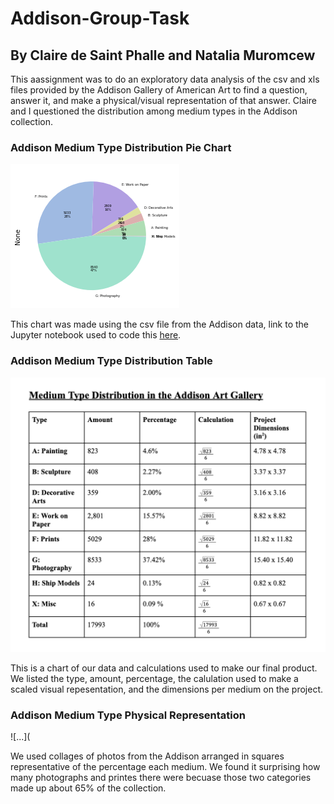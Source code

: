 # Addison-Group-Task 
## By Claire de Saint Phalle and Natalia Muromcew 

This aassignment was to do an exploratory data analysis of the csv and xls files provided by the Addison Gallery of American Art to find a question, answer it, and make a physical/visual representation of that answer. Claire and I questioned the distribution among medium types in the Addison collection.

### Addison Medium Type Distribution Pie Chart

![...](https://github.com/natasha-muromceww/Addison-Group-Task/blob/main/AddisionPieChart.png)

This chart was made using the csv file from the Addison data, link to the Jupyter notebook used to code this [here](https://github.com/natasha-muromceww/Addison-Group-Task/blob/main/Addison%20Data.ipynb). 


### Addison Medium Type Distribution Table

![...](https://github.com/natasha-muromceww/Addison-Group-Task/blob/main/Screen%20Shot%202021-12-15%20at%2011.05.09%20AM.png)

This is a chart of our data and calculations used to make our final product. We listed the type, amount, percentage, the calulation used to make a scaled visual repesentation, and the dimensions per medium on the project. 


### Addison Medium Type Physical Representation

![...](

We used collages of photos from the Addison arranged in squares representative of the percentage each medium. We found it surprising how many photographs and printes there were becuase those two categories made up about 65% of the collection.


